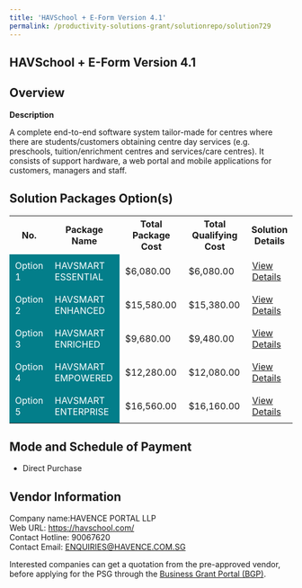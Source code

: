 ```yaml
---
title: 'HAVSchool + E-Form Version 4.1'
permalink: /productivity-solutions-grant/solutionrepo/solution729
---
```


## HAVSchool + E-Form Version 4.1

## Overview

**Description**

A complete end-to-end software system tailor-made for centres where there are students/customers obtaining centre day services (e.g. preschools, tuition/enrichment centres and services/care centres). It consists of support hardware, a web portal and mobile applications for customers, managers and staff.

## Solution Packages Option(s)

<table>
<tr>
<th><b>No.</b></th>
<th><b>Package Name</b></th>
<th><b>Total Package Cost</b></th>
<th><b>Total Qualifying Cost</b></th>
<th><b>Solution Details</b></th>
</tr>
<tr>
<td style='padding: 10px; background-color: #037E8A; color: #FFFFFF;'>Option 1</td>
<td style='padding: 10px; background-color: #037E8A; color: #FFFFFF;'>HAVSMART ESSENTIAL</td>
<td style='padding: 10px;'>$6,080.00</td>
<td style='padding: 10px;'>$6,080.00</td>
<td style='padding: 10px;'><a href='/images/psg/Havence_Desensitised_Annex_3_Part_1.pdf' target='_blank'>View Details</a></td>
</tr>
<tr>
<td style='padding: 10px; background-color: #037E8A; color: #FFFFFF;'>Option 2</td>
<td style='padding: 10px; background-color: #037E8A; color: #FFFFFF;'>HAVSMART ENHANCED</td>
<td style='padding: 10px;'>$15,580.00</td>
<td style='padding: 10px;'>$15,380.00</td>
<td style='padding: 10px;'><a href='/images/psg/Havence_Desensitised_Annex_3_Part_2.pdf' target='_blank'>View Details</a></td>
</tr>
<tr>
<td style='padding: 10px; background-color: #037E8A; color: #FFFFFF;'>Option 3</td>
<td style='padding: 10px; background-color: #037E8A; color: #FFFFFF;'>HAVSMART ENRICHED</td>
<td style='padding: 10px;'>$9,680.00</td>
<td style='padding: 10px;'>$9,480.00</td>
<td style='padding: 10px;'><a href='/images/psg/Havence_Desensitised_Annex_3_Part_3.pdf' target='_blank'>View Details</a></td>
</tr>
<tr>
<td style='padding: 10px; background-color: #037E8A; color: #FFFFFF;'>Option 4</td>
<td style='padding: 10px; background-color: #037E8A; color: #FFFFFF;'>HAVSMART EMPOWERED</td>
<td style='padding: 10px;'>$12,280.00</td>
<td style='padding: 10px;'>$12,080.00</td>
<td style='padding: 10px;'><a href='/images/psg/Havence_Desensitised_Annex_3_Part_4.pdf' target='_blank'>View Details</a></td>
</tr>
<tr>
<td style='padding: 10px; background-color: #037E8A; color: #FFFFFF;'>Option 5</td>
<td style='padding: 10px; background-color: #037E8A; color: #FFFFFF;'>HAVSMART ENTERPRISE</td>
<td style='padding: 10px;'>$16,560.00</td>
<td style='padding: 10px;'>$16,160.00</td>
<td style='padding: 10px;'><a href='/images/psg/Havence_Desensitised_Annex_3_Part_5.pdf' target='_blank'>View Details</a></td>
</tr>
</table>

## Mode and Schedule of Payment

 - Direct Purchase

## Vendor Information

 Company name:HAVENCE PORTAL LLP<br>Web URL: https://havschool.com/ <br>Contact Hotline: 90067620 <br>Contact Email: ENQUIRIES@HAVENCE.COM.SG 

Interested companies can get a quotation from the pre-approved vendor, before applying for the PSG through the <a href='https://www.businessgrants.gov.sg/' target='_blank' rel='noopener'>Business Grant Portal (BGP)</a>.

<script src="/jquery/resize-tables.js"></script>
